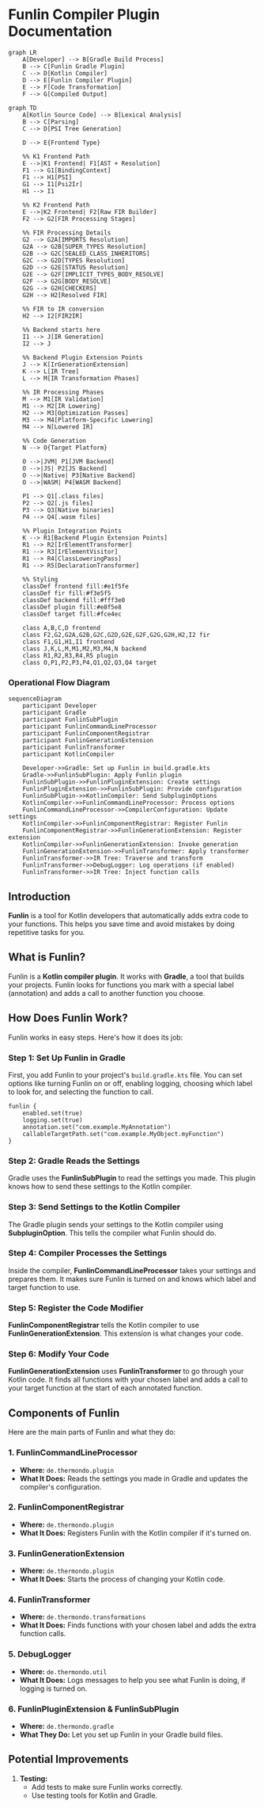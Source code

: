 # Funlin Compiler Plugin Documentation

```mermaid
graph LR
    A[Developer] --> B[Gradle Build Process]
    B --> C[Funlin Gradle Plugin]
    C --> D[Kotlin Compiler]
    D --> E[Funlin Compiler Plugin]
    E --> F[Code Transformation]
    F --> G[Compiled Output]
```

```mermaid
graph TD
    A[Kotlin Source Code] --> B[Lexical Analysis]
    B --> C[Parsing]
    C --> D[PSI Tree Generation]
    
    D --> E{Frontend Type}
    
    %% K1 Frontend Path
    E -->|K1 Frontend| F1[AST + Resolution]
    F1 --> G1[BindingContext]
    F1 --> H1[PSI]
    G1 --> I1[Psi2Ir]
    H1 --> I1
    
    %% K2 Frontend Path  
    E -->|K2 Frontend| F2[Raw FIR Builder]
    F2 --> G2[FIR Processing Stages]
    
    %% FIR Processing Details
    G2 --> G2A[IMPORTS Resolution]
    G2A --> G2B[SUPER_TYPES Resolution]
    G2B --> G2C[SEALED_CLASS_INHERITORS]
    G2C --> G2D[TYPES Resolution]
    G2D --> G2E[STATUS Resolution]
    G2E --> G2F[IMPLICIT_TYPES_BODY_RESOLVE]
    G2F --> G2G[BODY_RESOLVE]
    G2G --> G2H[CHECKERS]
    G2H --> H2[Resolved FIR]
    
    %% FIR to IR conversion
    H2 --> I2[FIR2IR]
    
    %% Backend starts here
    I1 --> J[IR Generation]
    I2 --> J
    
    %% Backend Plugin Extension Points
    J --> K[IrGenerationExtension]
    K --> L[IR Tree]
    L --> M[IR Transformation Phases]
    
    %% IR Processing Phases
    M --> M1[IR Validation]
    M1 --> M2[IR Lowering]
    M2 --> M3[Optimization Passes]
    M3 --> M4[Platform-Specific Lowering]
    M4 --> N[Lowered IR]
    
    %% Code Generation
    N --> O{Target Platform}
    
    O -->|JVM| P1[JVM Backend]
    O -->|JS| P2[JS Backend] 
    O -->|Native| P3[Native Backend]
    O -->|WASM| P4[WASM Backend]
    
    P1 --> Q1[.class files]
    P2 --> Q2[.js files]
    P3 --> Q3[Native binaries]
    P4 --> Q4[.wasm files]
    
    %% Plugin Integration Points
    K --> R1[Backend Plugin Extension Points]
    R1 --> R2[IrElementTransformer]
    R1 --> R3[IrElementVisitor]
    R1 --> R4[ClassLoweringPass]
    R1 --> R5[DeclarationTransformer]
    
    %% Styling
    classDef frontend fill:#e1f5fe
    classDef fir fill:#f3e5f5
    classDef backend fill:#fff3e0
    classDef plugin fill:#e8f5e8
    classDef target fill:#fce4ec
    
    class A,B,C,D frontend
    class F2,G2,G2A,G2B,G2C,G2D,G2E,G2F,G2G,G2H,H2,I2 fir
    class F1,G1,H1,I1 frontend
    class J,K,L,M,M1,M2,M3,M4,N backend
    class R1,R2,R3,R4,R5 plugin
    class O,P1,P2,P3,P4,Q1,Q2,Q3,Q4 target
```


### Operational Flow Diagram


```mermaid
sequenceDiagram
    participant Developer
    participant Gradle
    participant FunlinSubPlugin
    participant FunlinCommandLineProcessor
    participant FunlinComponentRegistrar
    participant FunlinGenerationExtension
    participant FunlinTransformer
    participant KotlinCompiler

    Developer->>Gradle: Set up Funlin in build.gradle.kts
    Gradle->>FunlinSubPlugin: Apply Funlin plugin
    FunlinSubPlugin->>FunlinPluginExtension: Create settings
    FunlinPluginExtension->>FunlinSubPlugin: Provide configuration
    FunlinSubPlugin->>KotlinCompiler: Send SubpluginOptions
    KotlinCompiler->>FunlinCommandLineProcessor: Process options
    FunlinCommandLineProcessor->>CompilerConfiguration: Update settings
    KotlinCompiler->>FunlinComponentRegistrar: Register Funlin
    FunlinComponentRegistrar->>FunlinGenerationExtension: Register extension
    KotlinCompiler->>FunlinGenerationExtension: Invoke generation
    FunlinGenerationExtension->>FunlinTransformer: Apply transformer
    FunlinTransformer->>IR Tree: Traverse and transform
    FunlinTransformer->>DebugLogger: Log operations (if enabled)
    FunlinTransformer->>IR Tree: Inject function calls
```


## Introduction

**Funlin** is a tool for Kotlin developers that automatically adds extra code to your functions. This helps you save time and avoid mistakes by doing repetitive tasks for you.

## What is Funlin?

Funlin is a **Kotlin compiler plugin**. It works with **Gradle**, a tool that builds your projects. Funlin looks for functions you mark with a special label (annotation) and adds a call to another function you choose.

## How Does Funlin Work?

Funlin works in easy steps. Here's how it does its job:

### Step 1: Set Up Funlin in Gradle

First, you add Funlin to your project's `build.gradle.kts` file. You can set options like turning Funlin on or off, enabling logging, choosing which label to look for, and selecting the function to call.

    funlin {
        enabled.set(true)
        logging.set(true)
        annotation.set("com.example.MyAnnotation")
        callableTargetPath.set("com.example.MyObject.myFunction")
    }

### Step 2: Gradle Reads the Settings

Gradle uses the **FunlinSubPlugin** to read the settings you made. This plugin knows how to send these settings to the Kotlin compiler.

### Step 3: Send Settings to the Kotlin Compiler

The Gradle plugin sends your settings to the Kotlin compiler using **SubpluginOption**. This tells the compiler what Funlin should do.

### Step 4: Compiler Processes the Settings

Inside the compiler, **FunlinCommandLineProcessor** takes your settings and prepares them. It makes sure Funlin is turned on and knows which label and target function to use.

### Step 5: Register the Code Modifier

**FunlinComponentRegistrar** tells the Kotlin compiler to use **FunlinGenerationExtension**. This extension is what changes your code.

### Step 6: Modify Your Code

**FunlinGenerationExtension** uses **FunlinTransformer** to go through your Kotlin code. It finds all functions with your chosen label and adds a call to your target function at the start of each annotated function.

## Components of Funlin

Here are the main parts of Funlin and what they do:

### 1. FunlinCommandLineProcessor

- **Where:** `de.thermondo.plugin`
- **What It Does:** Reads the settings you made in Gradle and updates the compiler's configuration.

### 2. FunlinComponentRegistrar

- **Where:** `de.thermondo.plugin`
- **What It Does:** Registers Funlin with the Kotlin compiler if it's turned on.

### 3. FunlinGenerationExtension

- **Where:** `de.thermondo.plugin`
- **What It Does:** Starts the process of changing your Kotlin code.

### 4. FunlinTransformer

- **Where:** `de.thermondo.transformations`
- **What It Does:** Finds functions with your chosen label and adds the extra function calls.

### 5. DebugLogger

- **Where:** `de.thermondo.util`
- **What It Does:** Logs messages to help you see what Funlin is doing, if logging is turned on.

### 6. FunlinPluginExtension & FunlinSubPlugin

- **Where:** `de.thermondo.gradle`
- **What They Do:** Let you set up Funlin in your Gradle build files.


## Potential Improvements

1. **Testing:**
    - Add tests to make sure Funlin works correctly.
    - Use testing tools for Kotlin and Gradle.
